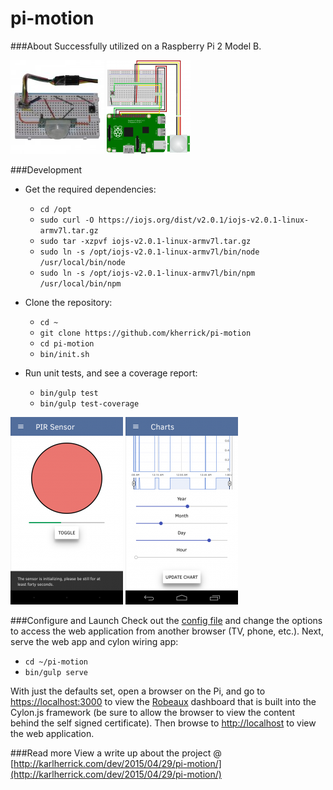pi-motion
========
###About
Successfully utilized on a Raspberry Pi 2 Model B.

![alt tag](https://github.com/kherrick/pi-motion/blob/master/images/pi-motion-board.jpg) ![alt tag](https://github.com/kherrick/pi-motion/blob/master/images/pi-motion-breadboard.png)

###Development
* Get the required dependencies:
  * `cd /opt`
  * `sudo curl -O https://iojs.org/dist/v2.0.1/iojs-v2.0.1-linux-armv7l.tar.gz`
  * `sudo tar -xzpvf iojs-v2.0.1-linux-armv7l.tar.gz`
  * `sudo ln -s /opt/iojs-v2.0.1-linux-armv7l/bin/node /usr/local/bin/node`
  * `sudo ln -s /opt/iojs-v2.0.1-linux-armv7l/bin/npm /usr/local/bin/npm`

* Clone the repository:
  * `cd ~`
  * `git clone https://github.com/kherrick/pi-motion`
  * `cd pi-motion`
  * `bin/init.sh`

* Run unit tests, and see a coverage report:
  * `bin/gulp test`
  * `bin/gulp test-coverage`

![alt tag](https://github.com/kherrick/pi-motion/blob/master/images/pir-sensor-enabled.png) ![alt tag](https://github.com/kherrick/pi-motion/blob/master/images/charts.png)

###Configure and Launch
Check out the [config file](https://github.com/kherrick/pi-motion/blob/master/app/config.js) and change the options to access the web application from another browser (TV, phone, etc.). Next, serve the web app and cylon wiring app:

* `cd ~/pi-motion`
* `bin/gulp serve`

With just the defaults set, open a browser on the Pi, and go to [https://localhost:3000](https://localhost:3000) to view the [Robeaux](https://github.com/hybridgroup/robeaux) dashboard that is built into the Cylon.js framework (be sure to allow the browser to view the content behind the self signed certificate). Then browse to [http://localhost](http://localhost) to view the web application.

###Read more
View a write up about the project @ [http://karlherrick.com/dev/2015/04/29/pi-motion/](http://karlherrick.com/dev/2015/04/29/pi-motion/)

